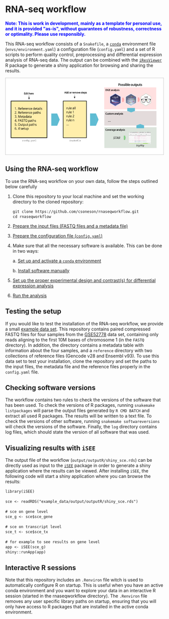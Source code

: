# RNA-seq workflow

 <span style="color:blue">**Note: This is work in development, mainly as a template for personal use, and it is provided "as-is", without guarantees of robustness, correctness or optimality. Please use responsibly.**</span>

This RNA-seq workflow consists of a `Snakefile`, a [`conda`](https://conda.io/docs/) environment file (`envs/environment.yaml`) a configuration file (`config.yaml`) and a set of R scripts to perform quality control, preprocessing and differential expression analysis of RNA-seq data. The output can be combined with the [`iResViewer`](https://github.com/csoneson/iResViewer) R package to generate a shiny application for browsing and sharing the results.

![](io_diagram.png)

## Using the RNA-seq workflow
To use the RNA-seq workflow on your own data, follow the steps outlined below carefully

1. Clone this repository to your local machine and set the working directory to the cloned repository: 

	```
	git clone https://github.com/csoneson/rnaseqworkflow.git
	cd rnaseqworkflow
	```

1. [Prepare the input files (FASTQ files and a metadata file)](https://github.com/csoneson/rnaseqworkflow/wiki/Preparing-the-input-files)

1. [Prepare the configuration file (`config.yaml`)](https://github.com/csoneson/rnaseqworkflow/wiki/The-config.yaml-configuration-file)

1.	Make sure that all the necessary software is available. This can be done in two ways:

	a. [Set up and activate a `conda` environment](https://github.com/csoneson/rnaseqworkflow/wiki/conda-environment)
	
	b. [Install software manually](https://github.com/csoneson/rnaseqworkflow/wiki/Installing-software-manually)

1. [Set up the proper experimental design and contrast(s) for differential expression analysis](https://github.com/csoneson/rnaseqworkflow/wiki/Setting-up-the-DGE-analysis)

1. [Run the analysis](https://github.com/csoneson/rnaseqworkflow/wiki/Running-the-analysis)

## Testing the setup
If you would like to test the installation of the RNA-seq workflow, we provide a small [example data set](https://github.com/csoneson/rnaseqworkflow_exampledata). This repository contains paired compressed FASTQ files for four samples from the [GSE52778](https://www.ncbi.nlm.nih.gov/geo/query/acc.cgi?acc=GSE52778) data set, containing only reads aligning to the first 10M bases of chromosome 1 (in the `FASTQ` directory). In addition, the directory contains a metadata table with information about the four samples, and a `reference` directory with two collections of reference files (Gencode v28 and Ensembl v93). To use this data set to test your installation, clone the repository and set the paths to the input files, the metadata file and the reference files properly in the `config.yaml` file. 

## Checking software versions

The workflow contains two rules to check the versions of the software that has been used. To check the versions of R packages, running `snakemake listpackages` will parse the output files generated by `R CMD BATCH` and extract all used R packages. The results will be written to a text file. To check the versions of other software, running `snakemake softwareversions` will check the versions of the software. Finally, the `log` directory contains log files, which should state the version of all software that was used. 

## Visualizing results with `iSEE`

The output file of the workflow (`output/outputR/shiny_sce.rds`) can be directly used as input to the [`iSEE`](https://bioconductor.org/packages/release/bioc/html/iSEE.html) package in order to generate a shiny application where the results can be viewed. After installing `iSEE`, the following code will start a shiny application where you can browse the results:

```
library(iSEE)

sce <- readRDS("example_data/output/outputR/shiny_sce.rds")

# sce on gene level
sce_g <- sce$sce_gene

# sce on transcript level
sce_t <- sce$sce_tx

# for example to see results on gene level
app <- iSEE(sce_g)
shiny::runApp(app)
```

## Interactive R sessions

Note that this repository includes an `.Renviron` file witch is used to automatically configure R on startup. This is useful when you have an active conda environment and you want to explore your data in an interactive R session (started in the rnaseqworkflow directory). The `.Renviron` file removes any user specific library paths on startup, ensuring that you will only have access to R packages that are installed in the active conda environment.

